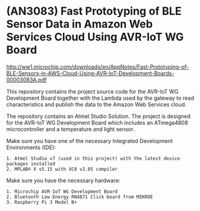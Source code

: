 (AN3083) Fast Prototyping of BLE Sensor Data in Amazon Web Services Cloud Using AVR-IoT WG Board
===
http://ww1.microchip.com/downloads/en/AppNotes/Fast-Prototyping-of-BLE-Sensors-in-AWS-Cloud-Using-AVR-IoT-Development-Boards-00003083A.pdf

This repository contains the project source code for the AVR-IoT WG Development Board 
together with the Lambda used by the gateway to read characteristics and publish 
the data to the Amazon Web Services cloud.

The repository contains an Atmel Studio Solution. The project is designed for 
the AVR-IoT WG Development Board which includes an ATmega4808 microcontroller 
and a temperature and light sensor.

Make sure you have one of the necessary Integrated Development Environments (IDE):

	1. Atmel Studio v7 (used in this project) with the latest device packages installed
	2. MPLAB® X v5.15 with XC8 v2.05 compiler


Make sure you have the necessary hardware:

	1. Microchip AVR-IoT WG Development Board
	2. Bluetooth Low Energy RN4871 Click board from MIKROE
	3. Raspberry Pi 3 Model B+